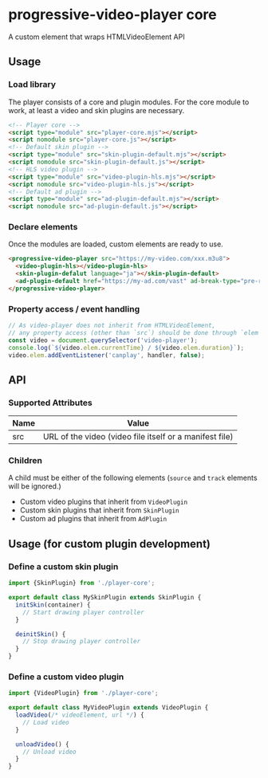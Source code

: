 # progressive-video-player core
A custom element that wraps HTMLVideoElement API

## Usage
### Load library
The player consists of a core and plugin modules. For the core module to work, at least a video and skin plugins are necessary.
```html
<!-- Player core -->
<script type="module" src="player-core.mjs"></script>
<script nomodule src="player-core.js"></script>
<!-- Default skin plugin -->
<script type="module" src="skin-plugin-default.mjs"></script>
<script nomodule src="skin-plugin-default.js"></script>
<!-- HLS video plugin -->
<script type="module" src="video-plugin-hls.mjs"></script>
<script nomodule src="video-plugin-hls.js"></script>
<!-- Default ad plugin -->
<script type="module" src="ad-plugin-default.mjs"></script>
<script nomodule src="ad-plugin-default.js"></script>
```

### Declare elements
Once the modules are loaded, custom elements are ready to use.
```html
<progressive-video-player src="https://my-video.com/xxx.m3u8">
  <video-plugin-hls></video-plugin-hls>
  <skin-plugin-defalut language="ja"></skin-plugin-default>
  <ad-plugin-default href="https://my-ad.com/vast" ad-break-type="pre-roll"></ad-plugin-default>
</progressive-video-player>
```

### Property access / event handling
```js
// As video-player does not inherit from HTMLVideoElement,
// any property access (other than `src`) should be done through `elem` property
const video = document.querySelector('video-player');
console.log(`${video.elem.currentTime} / ${video.elem.duration}`);
video.elem.addEventListener('canplay', handler, false);
```

## API

### Supported Attributes
| Name       | Value                                                                                |
| ---------- | ------------------------------------------------------------------------------------ |
| src        | URL of the video (video file itself or a manifest file)                              |

### Children
A child must be either of the following elements (`source` and `track` elements will be ignored.)
* Custom video plugins that inherit from `VideoPlugin`
* Custom skin plugins that inherit from `SkinPlugin`
* Custom ad plugins that inherit from `AdPlugin`

## Usage (for custom plugin development)
### Define a custom skin plugin
```js
import {SkinPlugin} from './player-core';

export default class MySkinPlugin extends SkinPlugin {
  initSkin(container) {
    // Start drawing player controller
  }

  deinitSkin() {
    // Stop drawing player controller
  }
}
```
### Define a custom video plugin
```js
import {VideoPlugin} from './player-core';

export default class MyVideoPlugin extends VideoPlugin {
  loadVideo(/* videoElement, url */) {
    // Load video
  }

  unloadVideo() {
    // Unload video
  }
}
```
